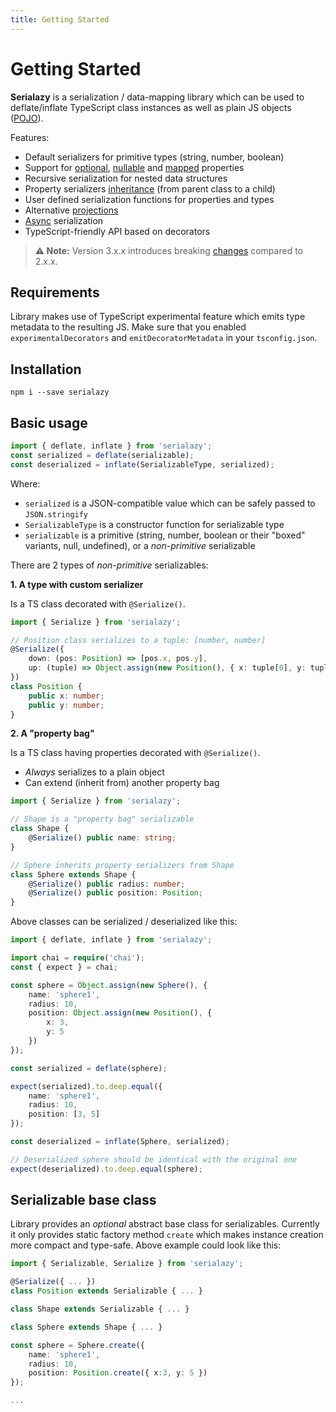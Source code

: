 ```yaml
---
title: Getting Started
---
```


# Getting Started

**Serialazy** is a serialization / data-mapping library
which can be used to deflate/inflate TypeScript class instances as well as plain JS objects ([POJO](/pojo)).

Features:
- Default serializers for primitive types (string, number, boolean)
- Support for [optional](/options#optional), [nullable](/options#nullable) and [mapped](/options#name) properties
- Recursive serialization for nested data structures
- Property serializers [inheritance](/inheritance) (from parent class to a child)
- User defined serialization functions for properties and types
- Alternative [projections](/projections)
- [Async](/async) serialization
- TypeScript-friendly API based on decorators

> **⚠ Note:** Version 3.x.x introduces breaking [changes](/changelog#v300) compared to 2.x.x.

## Requirements

Library makes use of TypeScript experimental feature which emits type metadata to the resulting JS.
Make sure that you enabled `experimentalDecorators` and `emitDecoratorMetadata` in your `tsconfig.json`.

## Installation

```shell
npm i --save serialazy
```

## Basic usage

```ts
import { deflate, inflate } from 'serialazy';
const serialized = deflate(serializable);
const deserialized = inflate(SerializableType, serialized);
```

Where:
- `serialized` is a JSON-compatible value which can be safely passed to `JSON.stringify`
- `SerializableType` is a constructor function for serializable type
- `serializable` is a primitive (string, number, boolean or their "boxed" variants, null, undefined), or a _non-primitive_ serializable

There are 2 types of _non-primitive_ serializables:

__1. A type with custom serializer__

Is a TS class decorated with `@Serialize()`.

```ts
import { Serialize } from 'serialazy';

// Position class serializes to a tuple: [number, number]
@Serialize({
    down: (pos: Position) => [pos.x, pos.y],
    up: (tuple) => Object.assign(new Position(), { x: tuple[0], y: tuple[1] })
})
class Position {
    public x: number;
    public y: number;
}
```

__2. A "property bag"__

Is a TS class having properties decorated with `@Serialize()`.

- _Always_ serializes to a plain object
- Can extend (inherit from) another property bag

```ts
import { Serialize } from 'serialazy';

// Shape is a "property bag" serializable
class Shape {
    @Serialize() public name: string;
}

// Sphere inherits property serializers from Shape
class Sphere extends Shape {
    @Serialize() public radius: number;
    @Serialize() public position: Position;
}
```

Above classes can be serialized / deserialized like this:

```ts
import { deflate, inflate } from 'serialazy';

import chai = require('chai');
const { expect } = chai;

const sphere = Object.assign(new Sphere(), {
    name: 'sphere1',
    radius: 10,
    position: Object.assign(new Position(), {
        x: 3,
        y: 5
    })
});

const serialized = deflate(sphere);

expect(serialized).to.deep.equal({
    name: 'sphere1',
    radius: 10,
    position: [3, 5]
});

const deserialized = inflate(Sphere, serialized);

// Deserialized sphere should be identical with the original one
expect(deserialized).to.deep.equal(sphere);
```

## Serializable base class

Library provides an _optional_ abstract base class for serializables.
Currently it only provides static factory method `create` which makes instance creation more compact
and type-safe. Above example could look like this:

```ts
import { Serializable, Serialize } from 'serialazy';

@Serialize({ ... })
class Position extends Serializable { ... }

class Shape extends Serializable { ... }

class Sphere extends Shape { ... }

const sphere = Sphere.create({
    name: 'sphere1',
    radius: 10,
    position: Position.create({ x:3, y: 5 })
});

...
```
